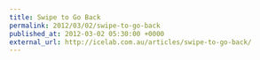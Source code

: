 ```yaml
---
title: Swipe to Go Back
permalink: 2012/03/02/swipe-to-go-back
published_at: 2012-03-02 05:30:00 +0000
external_url: http://icelab.com.au/articles/swipe-to-go-back/
---
```

